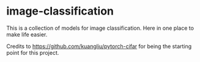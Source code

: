 # image-classification
This is a collection of models for image classification. Here in one place to make life easier.

Credits to https://github.com/kuangliu/pytorch-cifar for being the starting point for this project.
